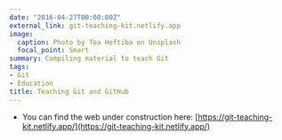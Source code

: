 ```yaml
---
date: "2016-04-27T00:00:00Z"
external_link: git-teaching-kit.netlify.app
image:
  caption: Photo by Toa Heftiba on Unsplash
  focal_point: Smart
summary: Compiling material to teach Git
tags:
- Git
- Education
title: Teaching Git and GitHub
---
```



- You can find the web under construction here: [https://git-teaching-kit.netlify.app/](https://git-teaching-kit.netlify.app/)
